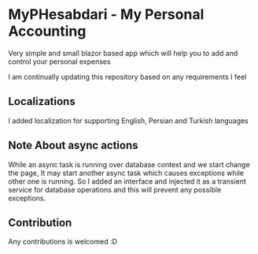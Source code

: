 # MyPHesabdari - My Personal Accounting
Very simple and small blazor based app which will help you to add and control your personal expenses

I am continually updating this repository based on any requirements I feel

## Localizations
I added localization for supporting English, Persian and Turkish languages

## Note About async actions
While an async task is running over database context and we start change the page, It may start another async task which causes exceptions while other one is running.
So I added an interface and injected it as a transient service for database operations and this will prevent any possible exceptions.

## Contribution

Any contributions is welcomed :D 
